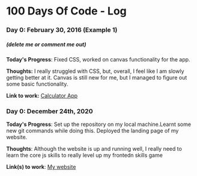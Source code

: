 # 100 Days Of Code - Log

### Day 0: February 30, 2016 (Example 1)
##### (delete me or comment me out)

**Today's Progress**: Fixed CSS, worked on canvas functionality for the app.

**Thoughts:** I really struggled with CSS, but, overall, I feel like I am slowly getting better at it. Canvas is still new for me, but I managed to figure out some basic functionality.

**Link to work:** [Calculator App](http://www.example.com)

### Day 0: December 24th, 2020

**Today's Progress**: Set up the repository on my local machine.Learnt some new git commands while doing this.
Deployed the landing page of my website.

**Thoughts**: Although the website is up and running well, I really need to learn the core js skills to really level up my frontedn skills game

**Link(s) to work**: [My website](https://jitesh117.me/)

